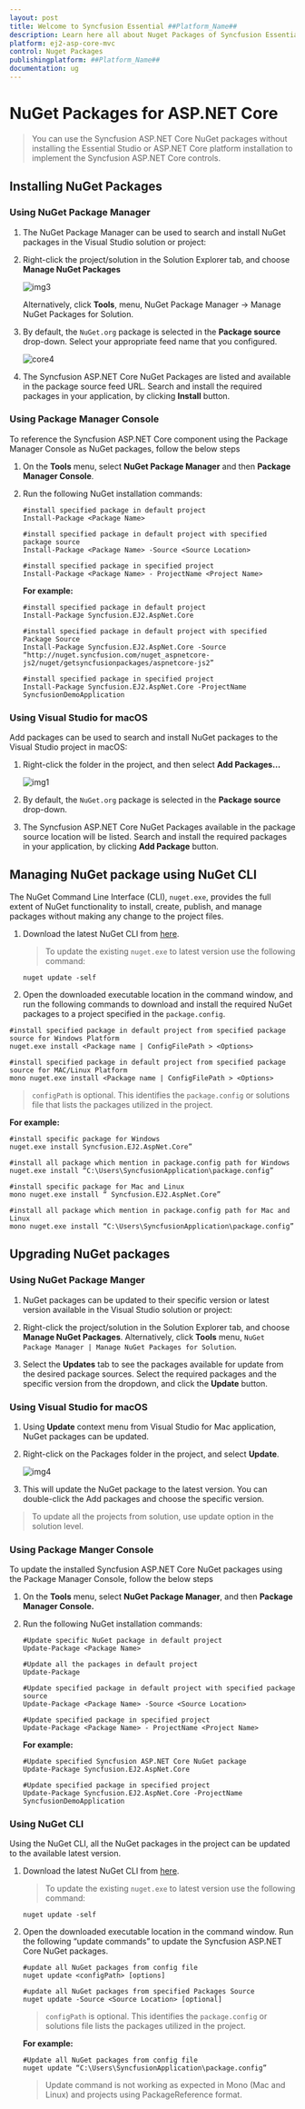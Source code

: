 ```yaml
---
layout: post
title: Welcome to Syncfusion Essential ##Platform_Name##
description: Learn here all about Nuget Packages of Syncfusion Essential ##Platform_Name## widgets based on HTML5 and jQuery.
platform: ej2-asp-core-mvc
control: Nuget Packages
publishingplatform: ##Platform_Name##
documentation: ug
---
```


# NuGet Packages for ASP.NET Core

> You can use the Syncfusion ASP.NET Core NuGet packages without installing the Essential Studio or ASP.NET Core platform installation to implement the Syncfusion ASP.NET Core controls.

## Installing NuGet Packages

### Using NuGet Package Manager

1. The NuGet Package Manager can be used to search and install NuGet packages in the Visual Studio solution or project:

2. Right-click the project/solution in the Solution Explorer tab, and choose **Manage NuGet Packages**

    ![img3](images/manage-nuget.png)

    Alternatively, click **Tools**, menu, NuGet Package Manager -> Manage NuGet Packages for Solution.

3. By default, the `NuGet.org` package is selected in the **Package source** drop-down. Select your appropriate feed name that you configured.

     ![core4](images/package-manager.png)

4. The Syncfusion ASP.NET Core NuGet Packages are listed and available in the package source feed URL. Search and install the required packages in your application, by clicking **Install** button.

### Using Package Manager Console

To reference the Syncfusion ASP.NET Core component using the Package Manager Console as NuGet packages, follow the below steps

1. On the **Tools** menu, select **NuGet Package Manager** and then **Package Manager Console**.

2. Run the following NuGet installation commands:

    ```
    #install specified package in default project
    Install-Package <Package Name>

    #install specified package in default project with specified package source
    Install-Package <Package Name> -Source <Source Location>

    #install specified package in specified project
    Install-Package <Package Name> - ProjectName <Project Name>
    ```

    **For example:**

    ```
    #install specified package in default project
    Install-Package Syncfusion.EJ2.AspNet.Core

    #install specified package in default project with specified Package Source
    Install-Package Syncfusion.EJ2.AspNet.Core -Source “http://nuget.syncfusion.com/nuget_aspnetcore-js2/nuget/getsyncfusionpackages/aspnetcore-js2”

    #install specified package in specified project
    Install-Package Syncfusion.EJ2.AspNet.Core -ProjectName SyncfusionDemoApplication
    ```

### Using Visual Studio for macOS

Add packages can be used to search and install NuGet packages to the Visual Studio project in macOS:

1. Right-click the folder in the project, and then select **Add Packages…**

    ![img1](images/add-packages.png)

2. By default, the `NuGet.org` package is selected in the **Package source** drop-down.

3. The Syncfusion ASP.NET Core NuGet Packages available in the package source location will be listed. Search and install the required packages in your application, by clicking **Add Package** button.

## Managing NuGet package using NuGet CLI

The NuGet Command Line Interface (CLI), `nuget.exe`, provides the full extent of NuGet functionality to install, create, publish, and manage packages without making any change to the project files.

1. Download the latest NuGet CLI from [here](https://dist.nuget.org/win-x86-commandline/latest/nuget.exe).

    > To update the existing `nuget.exe` to latest version use the following command:

    ```
    nuget update -self
    ```

2. Open the downloaded executable location in the command window, and run the following commands to download and install the required NuGet packages to a project specified in the `package.config`.

```
#install specified package in default project from specified package source for Windows Platform
nuget.exe install <Package name | ConfigFilePath > <Options>

#install specified package in default project from specified package source for MAC/Linux Platform
mono nuget.exe install <Package name | ConfigFilePath > <Options>
```

> `configPath` is optional. This identifies the `package.config` or solutions file that lists the packages utilized in the project.

**For example:**

```
#install specific package for Windows
nuget.exe install Syncfusion.EJ2.AspNet.Core”

#install all package which mention in package.config path for Windows
nuget.exe install “C:\Users\SyncfusionApplication\package.config”

#install specific package for Mac and Linux
mono nuget.exe install “ Syncfusion.EJ2.AspNet.Core”

#install all package which mention in package.config path for Mac and Linux
mono nuget.exe install “C:\Users\SyncfusionApplication\package.config”

```

## Upgrading NuGet packages

### Using NuGet Package Manger

1. NuGet packages can be updated to their specific version or latest version available in the Visual Studio solution or project:

2. Right-click the project/solution in the Solution Explorer tab, and choose **Manage NuGet Packages**. Alternatively, click **Tools** menu, `NuGet Package Manager | Manage NuGet Packages for Solution`.

3. Select the **Updates** tab to see the packages available for update from the desired package sources. Select the required packages and the specific version from the dropdown, and click the **Update** button.

<!-- markdownlint-disable MD024 -->

### Using Visual Studio for macOS

1. Using **Update** context menu from Visual Studio for Mac application, NuGet packages can be updated.

2. Right-click on the Packages folder in the project, and select **Update**.

    ![img4](images/package-update.png)

3. This will update the NuGet package to the latest version. You can double-click the Add packages and choose the specific version.

> To update all the projects from solution, use update option in the solution level.

### Using Package Manger Console

To update the installed Syncfusion ASP.NET Core NuGet packages using the Package Manager Console, follow the below steps

1. On the **Tools** menu, select **NuGet Package Manager**, and then **Package Manager Console.**

2. Run the following NuGet installation commands:

    ```
    #Update specific NuGet package in default project
    Update-Package <Package Name>

    #Update all the packages in default project
    Update-Package

    #Update specified package in default project with specified package source
    Update-Package <Package Name> -Source <Source Location>

    #Update specified package in specified project
    Update-Package <Package Name> - ProjectName <Project Name>
    ```

    **For example:**

    ```
    #Update specified Syncfusion ASP.NET Core NuGet package
    Update-Package Syncfusion.EJ2.AspNet.Core

    #Update specified package in specified project
    Update-Package Syncfusion.EJ2.AspNet.Core -ProjectName SyncfusionDemoApplication
    ```

### Using NuGet CLI

Using the NuGet CLI, all the NuGet packages in the project can be updated to the available latest version.

1. Download the latest NuGet CLI from [here](https://dist.nuget.org/win-x86-commandline/latest/nuget.exe).

    > To update the existing `nuget.exe` to latest version use the following command:

    ```
    nuget update -self
    ```

2. Open the downloaded executable location in the command window. Run the following “update commands” to update the Syncfusion ASP.NET Core NuGet packages.

    ```
    #update all NuGet packages from config file
    nuget update <configPath> [options]

    #update all NuGet packages from specified Packages Source
    nuget update -Source <Source Location> [optional]
    ```

    > `configPath` is optional. This identifies the `package.config` or solutions file lists the packages utilized in the project.

    **For example:**

    ```
    #Update all NuGet packages from config file
    nuget update “C:\Users\SyncfusionApplication\package.config”
    ```

    > Update command is not working as expected in Mono (Mac and Linux) and projects using PackageReference format.
